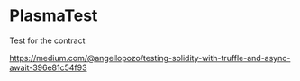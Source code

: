 # PlasmaTest
Test for the contract

https://medium.com/@angellopozo/testing-solidity-with-truffle-and-async-await-396e81c54f93
